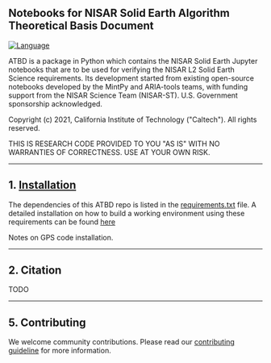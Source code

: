 ## Notebooks for NISAR Solid Earth Algorithm Theoretical Basis Document

[![Language](https://img.shields.io/badge/python-3.7%2B-blue.svg)](https://www.python.org/)

ATBD is a package in Python which contains the NISAR Solid Earth Jupyter notebooks that are to be used for verifying the NISAR L2 Solid Earth Science requirements. Its development started from existing open-source notebooks developed by the MintPy and ARIA-tools teams, with funding support from the NISAR Science Team (NISAR-ST). U.S. Government sponsorship acknowledged.

Copyright (c) 2021, California Institute of Technology ("Caltech"). All rights reserved.

THIS IS RESEARCH CODE PROVIDED TO YOU "AS IS" WITH NO WARRANTIES OF CORRECTNESS. USE AT YOUR OWN RISK.

------
## 1. [Installation](https://github.com/nisar-solid/conda_envs)
The dependencies of this ATBD repo is listed in the [requirements.txt](./docs/requirements.txt) file.
A detailed installation on how to build a working environment using these requirements can be found [here](https://github.com/nisar-solid/conda_envs)

Notes on GPS code installation.

------
## 2. Citation
TODO

------
## 5. Contributing

We welcome community contributions. Please read our [contributing guideline](./docs/CONTRIBUTING.md) for more information.
